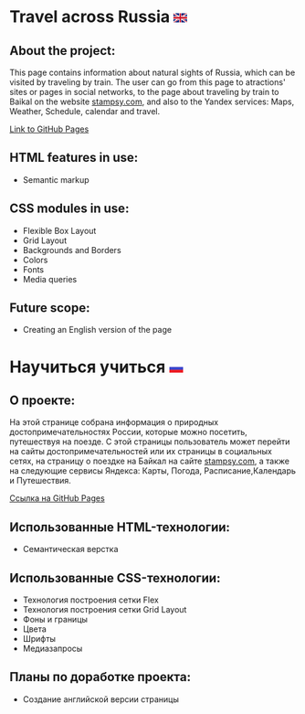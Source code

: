 # Travel across Russia ![english](./images/english.png?raw=true?raw=true)
## About the project:
This page contains information about natural sights of Russia, which can be visited by traveling by train. The user can go from this page to atractions' sites or pages in social networks, to the page about traveling by train to Baikal on the website [stampsy.com](https://stampsy.com), and also to the Yandex services: Maps, Weather, Schedule, calendar and travel.


[Link to GitHub Pages](https://alinazolotavina.github.io/russian-travel/index.html)
## HTML features in use:
- Semantic markup
## CSS modules in use:
- Flexible Box Layout
- Grid Layout
- Backgrounds and Borders
- Colors
- Fonts
- Media queries
## Future scope:
- Creating an English version of the page
# Научиться учиться ![russian](./images/russian.png?raw=true?raw=true)
## О проекте:
На этой странице собрана информация о природных достопримечательностях России, которые можно посетить, путешествуя на поезде. С этой страницы пользователь может перейти на сайты достопримечательностей или их страницы в социальных сетях, на страницу о поездке на Байкал на сайте [stampsy.com](https://stampsy.com), а также на следующие сервисы Яндекса: Карты, Погода, Расписание,Календарь и Путешествия.


[Ссылка на GitHub Pages](https://alinazolotavina.github.io/russian-travel/index.html)
## Использованные HTML-технологии:
- Семантическая верстка
## Использованные CSS-технологии:
- Технология построения сетки Flex
- Технология построения сетки Grid Layout
- Фоны и границы
- Цвета
- Шрифты
- Медиазапросы
## Планы по доработке проекта:
- Создание английской версии страницы
